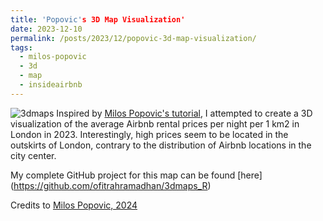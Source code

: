 ```yaml
---
title: 'Popovic's 3D Map Visualization'
date: 2023-12-10
permalink: /posts/2023/12/popovic-3d-map-visualization/
tags:
  - milos-popovic
  - 3d
  - map
  - insideairbnb
---
```


![3dmaps](https://www.dropbox.com/scl/fi/l86fk9rqk33xue4iagdo3/3dmaps.jpg?rlkey=tdped7tyybs3aaxeor6hd8ytt&raw=1)
Inspired by [Milos Popovic's tutorial](https://milospopovic.net/3d-maps-with-r), I attempted to create a 3D visualization of the average Airbnb rental prices per night per 1 km2 in London in 2023. Interestingly, high prices seem to be located in the outskirts of London, contrary to the distribution of Airbnb locations in the city center.

My complete GitHub project for this map can be found [here] (https://github.com/ofitrahramadhan/3dmaps_R)

Credits to [Milos Popovic, 2024](https://milospopovic.net)